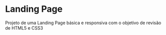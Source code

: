 # Landing Page
Projeto de uma Landing Page básica e responsiva com o objetivo de revisão de HTML5 e CSS3

